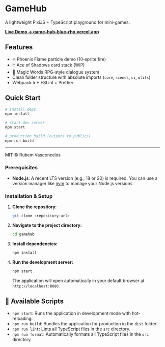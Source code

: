 # GameHub

A lightweight PixiJS + TypeScript playground for mini-games.

[**Live Demo → game-hub-blue-rho.vercel.app**](https://game-hub-blue-rho.vercel.app/)

## Features

- 🔥 Phoenix Flame particle demo (10-sprite fire)
- 🃏 Ace of Shadows card stack (WIP)
- 💬 Magic Words RPG-style dialogue system
- Clean folder structure with absolute imports (`core`, `scenes`, `ui`, `utils`)
- Webpack 5 + ESLint + Prettier

## Quick Start

```bash
# install deps
npm install

# start dev server
npm start

# production build (outputs to public/)
npm run build
```

---
MIT © Rubem Vasconcelos

### Prerequisites

- **Node.js**: A recent LTS version (e.g., 18 or 20) is required. You can use a version manager like [nvm](https://github.com/nvm-sh/nvm) to manage your Node.js versions.

### Installation & Setup

1.  **Clone the repository:**
    ```sh
    git clone <repository-url>
    ```

2.  **Navigate to the project directory:**
    ```sh
    cd gamehub
    ```

3.  **Install dependencies:**
    ```sh
    npm install
    ```

4.  **Run the development server:**
    ```sh
    npm start
    ```
    The application will open automatically in your default browser at `http://localhost:8080`.

## 📜 Available Scripts

- `npm start`: Runs the application in development mode with hot-reloading.
- `npm run build`: Bundles the application for production in the `dist` folder.
- `npm run lint`: Lints all TypeScript files in the `src` directory.
- `npm run format`: Automatically formats all TypeScript files in the `src` directory.
